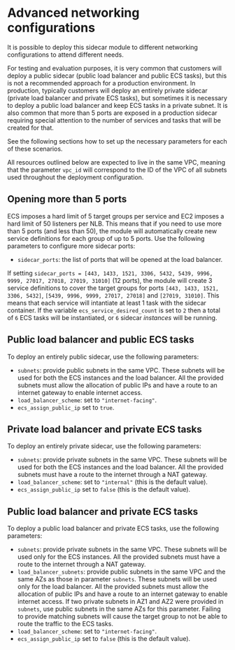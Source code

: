 # Advanced networking configurations

It is possible to deploy this sidecar module to different networking configurations to attend different needs.

For testing and evaluation purposes, it is very common that customers will deploy a public sidecar
(public load balancer and public ECS tasks), but this is not a recommended approach for a production
environment. In production, typically customers will deploy an entirely private sidecar (private load 
balancer and private ECS tasks), but sometimes it is necessary to deploy a public load balancer and
keep ECS tasks in a private subnet. It is also common that more than 5 ports are exposed in a
production sidecar requiring special attention to the number of services and tasks that will
be created for that.

See the following sections how to set up the necessary parameters for each of these scenarios.

All resources outlined below are expected to live in the same VPC, meaning that the parameter
`vpc_id` will correspond to the ID of the VPC of all subnets used throughout the deployment 
configuration.

## Opening more than 5 ports

ECS imposes a hard limit of 5 target groups per service and EC2 imposes a hard limit of 50 listeners
per NLB. This means that if you need to use more than 5 ports (and less than 50), the module will
automatically create new service definitions for each group of up to 5 ports. Use the following
parameters to configure more sidecar ports:

* `sidecar_ports`: the list of ports that will be opened at the load balancer.

If setting `sidecar_ports = [443, 1433, 1521, 3306, 5432, 5439, 9996, 9999, 27017, 27018, 27019, 31010]`
(12 ports), the module will create 3 service definitions to cover the target groups for ports
`[443, 1433, 1521, 3306, 5432]`, `[5439, 9996, 9999, 27017, 27018]` and `[27019, 31010]`. This
means that each service will intantiate at least 1 task with the sidecar container.
If the variable `ecs_service_desired_count` is set to `2` then a total of `6` ECS
tasks will be instantiated, or `6` sidecar *instances* will be running.

## Public load balancer and public ECS tasks

To deploy an entirely public sidecar, use the following parameters:

* `subnets`: provide public subnets in the same VPC. These subnets will be used for both the ECS
instances and the load balancer. All the provided subnets must allow the allocation of public IPs
and have a route to an internet gateway to enable internet access.
* `load_balancer_scheme`: set to `"internet-facing"`.
* `ecs_assign_public_ip` set to `true`.

## Private load balancer and private ECS tasks

To deploy an entirely private sidecar, use the following parameters:

* `subnets`: provide private subnets in the same VPC. These subnets will be used for both the ECS
instances and the load balancer. All the provided subnets must have a route to the internet
through a NAT gateway.
* `load_balancer_scheme`: set to `"internal"` (this is the default value).
* `ecs_assign_public_ip` set to `false` (this is the default value).

## Public load balancer and private ECS tasks

To deploy a public load balancer and private ECS tasks, use the following parameters:

* `subnets`: provide private subnets in the same VPC. These subnets will be used only for the ECS
instances. All the provided subnets must have a route to the internet through a NAT gateway.
* `load_balancer_subnets`: provide public subnets in the same VPC and the same AZs as those in
parameter `subnets`. These subnets will be used only for the load balancer. All the provided 
subnets must allow the allocation of public IPs and have a route to an internet gateway to 
enable internet access. If two private subnets in AZ1 and AZ2 were provided in `subnets`, use
public subnets in the same AZs for this parameter. Failing to provide matching subnets will
cause the target group to not be able to route the traffic to the ECS tasks.
* `load_balancer_scheme`: set to `"internet-facing"`.
* `ecs_assign_public_ip` set to `false` (this is the default value).
